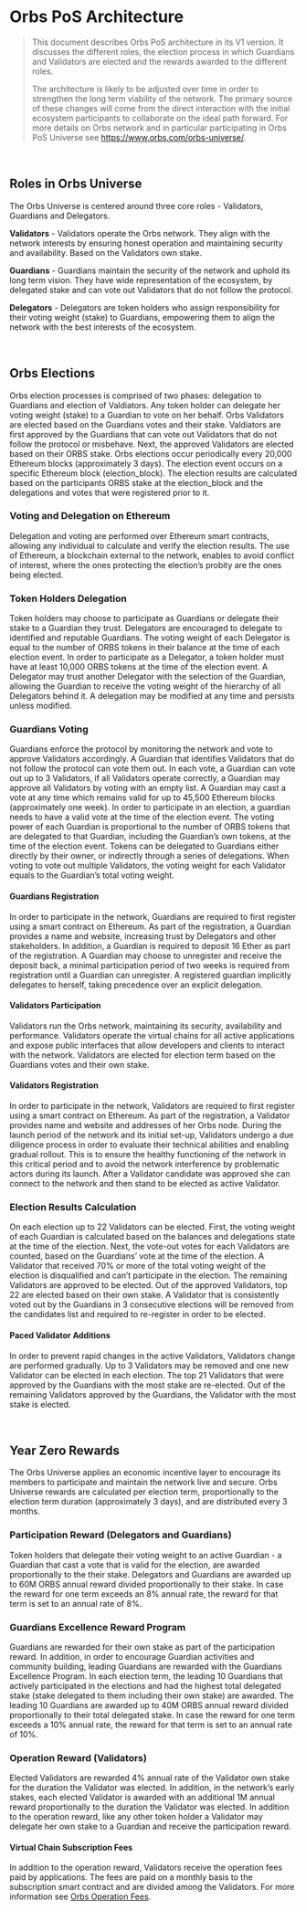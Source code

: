 # Orbs PoS Architecture
> This document describes Orbs PoS architecture in its V1 version. It discusses the different roles, the election process in which Guardians and Validators are elected and the rewards awarded to the different roles. 
> 
> The architecture is likely to be adjusted over time in order to strengthen the long term viability of the network. The primary source of these changes will come from the direct interaction with the initial ecosystem participants to collaborate on the ideal path forward. 
For more details on Orbs network and in particular participating in Orbs PoS Universe see https://www.orbs.com/orbs-universe/.

&nbsp;
## Roles in Orbs Universe
The Orbs Universe is centered around three core roles - Validators, Guardians and Delegators.

**Validators** - Validators operate the Orbs network. They align with the network interests by ensuring honest operation and maintaining security and availability. Based on the Validators own stake.

**Guardians** - Guardians maintain the security of the network and uphold its long term vision. They have wide representation of the ecosystem, by delegated stake and can vote out Validators that do not follow the protocol.

**Delegators** - Delegators are token holders who assign responsibility for their voting weight (stake) to Guardians, empowering them to align the network with the best interests of the ecosystem.

&nbsp;
## Orbs Elections
Orbs election processes is comprised of two phases: delegation to Guardians and election of Valdiators. Any token holder can delegate her voting weight (stake) to a Guardian to vote on her behalf. Orbs Validators are elected based on the Guardians votes and their stake. Valdiators are first approved by the Guardians that can vote out Validators that do not follow the protocol or misbehave. Next, the approved Validators are elected based on their ORBS stake. 
Orbs elections occur periodically every 20,000 Ethereum blocks (approximately 3 days). The election event occurs on a specific Ethereum block (election_block). The election results are calculated based on the participants ORBS stake at the election_block and the delegations and votes that were registered prior to it. 

### Voting and Delegation on Ethereum
Delegation and voting are performed over Ethereum smart contracts, allowing any individual to calculate and verify the election results. The use of Ethereum, a blockchain external to the network, enables to avoid conflict of interest, where the ones protecting the election’s probity are the ones being elected. 

### Token Holders Delegation
Token holders may choose to participate as Guardians or delegate their stake to a Guardian they trust. Delegators are encouraged to delegate to identified and reputable Guardians. The voting weight of each Delegator is equal to the number of ORBS tokens in their balance at the time of each election event. In order to participate as a Delegator, a token holder must have at least 10,000 ORBS tokens at the time of the election event. A Delegator may trust another Delegator with the selection of the Guardian, allowing the Guardian to receive the voting weight of the hierarchy of all Delegators behind it. A delegation may be modified at any time and persists unless modified.

### Guardians Voting
Guardians enforce the protocol by monitoring the network and vote to approve Validators accordingly. A Guardian that identifies Validators that do not follow the protocol can vote them out. In each vote, a Guardian can vote out up to 3 Validators, if all Validators operate correctly, a Guardian may approve all Validators by voting with an empty list. A Guardian may cast a vote at any time which remains valid for up to 45,500 Ethereum blocks (approximately one week). In order to participate in an election, a guardian needs to have a valid vote at the time of the election event.
The voting power of each Guardian is proportional to the number of ORBS tokens that are delegated to that Guardian, including the Guardian’s own tokens, at the time of the election event. Tokens can be delegated to Guardians either directly by their owner, or indirectly through a series of delegations. When voting to vote out multiple Validators, the voting weight for each Validator equals to the Guardian’s total voting weight.

#### Guardians Registration
In order to participate in the network, Guardians are required to first register using a smart contract on Ethereum. As part of the registration, a Guardian provides a name and website, increasing trust by Delegators and other stakeholders. In addition, a Guardian is required to deposit 16 Ether as part of the registration. A Guardian may choose to unregister and receive the deposit back, a minimal participation period of two weeks is required from registration until a Guardian can unregister. A registered guardian implicitly delegates to herself, taking precedence over an explicit delegation.

#### Validators Participation
Validators run the Orbs network, maintaining its security, availability and performance. Validators operate the virtual chains for all active applications and expose public interfaces that allow developers and clients to interact with the network. Validators are elected for election term based on the Guardians votes and their own stake. 

#### Validators Registration
In order to participate in the network, Validators are required to first register using a smart contract on Ethereum. As part of the registration, a Validator provides name and website and addresses of her Orbs node.
During the launch period of the network and its initial set-up, Validators undergo a due diligence process in order to evaluate their technical abilities and enabling gradual rollout. This is to ensure the healthy functioning of the network in this critical period and to avoid the network interference by problematic actors during its launch. After a Validator candidate was approved she can connect to the network and then stand to be elected as active Validator.

### Election Results Calculation
On each election up to 22 Validators can be elected. First, the voting weight of each Guardian is calculated based on the balances and delegations state at the time of the election. Next, the vote-out votes for each Validators are counted, based on the Guardians’ vote at the time of the election. A Validator that received 70% or more of the total voting weight of the election is disqualified and can’t participate in the election. The remaining Validators are approved to be elected. Out of the approved Validators, top 22 are elected based on their own stake. A Validator that is consistently voted out by the Guardians in 3 consecutive elections will be removed from the candidates list and required to re-register in order to be elected.

#### Paced Validator Additions
In order to prevent rapid changes in the active Validators, Validators change are performed gradually. Up to 3 Validators may be removed and one new Validator can be elected in each election. The top 21 Validators that were approved by the Guardians with the most stake are re-elected. Out of the remaining Validators approved by the Guardians, the Validator with the most stake is elected.

&nbsp;
## Year Zero Rewards
The Orbs Universe applies an economic incentive layer to encourage its members to participate and maintain the network live and secure. Orbs Universe rewards are calculated per election term, proportionally to the election term duration (approximately 3 days), and are distributed every 3 months.

### Participation Reward (Delegators and Guardians)
Token holders that delegate their voting weight to an active Guardian - a Guardian that cast a vote that is valid for the election, are awarded proportionally to the their stake. Delegators and Guardians are awarded up to 60M ORBS annual reward divided proportionally to their stake. In case the reward for one term exceeds an 8% annual rate, the reward for that term is set to an annual rate of 8%.

### Guardians Excellence Reward Program
Guardians are rewarded for their own stake as part of the participation reward. In addition, in order to encourage Guardian activities and community building, leading Guardians are rewarded with the Guardians Excellence Program.
In each election term, the leading 10 Guardians that actively participated in the elections and had the highest total delegated stake (stake delegated to them including their own stake) are awarded. The leading 10 Guardians are awarded up to 40M ORBS annual reward divided proportionally to their total delegated stake.  In case the reward for one term exceeds a 10% annual rate, the reward for that term is set to an annual rate of 10%.

### Operation Reward (Validators)
Elected Validators are rewarded 4% annual rate of the Validator own stake for the duration the Validator was elected. In addition, in the network’s early stakes, each elected Validator is awarded with an additional 1M annual reward proportionally to the duration the Validator was elected.
In addition to the operation reward, like any other token holder a Validator may delegate her own stake to a Guardian and receive the participation reward. 

#### Virtual Chain Subscription Fees
In addition to the operation reward, Validators receive the operation fees paid by applications. The fees are paid on a monthly basis to the subscription smart contract and are divided among the Validators. For more information see [Orbs Operation Fees](https://www.orbs.com/pricing).
